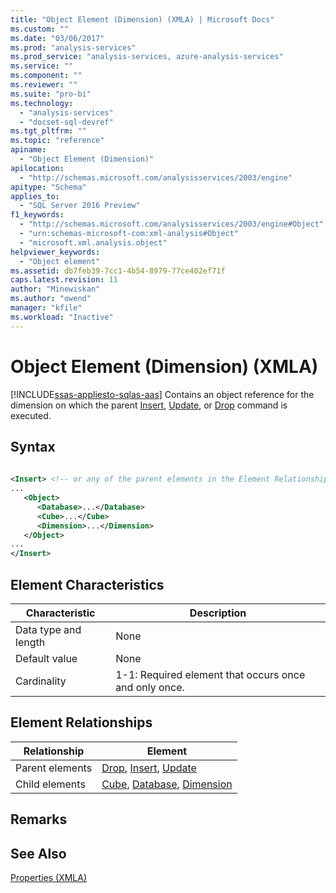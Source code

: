 ```yaml
---
title: "Object Element (Dimension) (XMLA) | Microsoft Docs"
ms.custom: ""
ms.date: "03/06/2017"
ms.prod: "analysis-services"
ms.prod_service: "analysis-services, azure-analysis-services"
ms.service: ""
ms.component: ""
ms.reviewer: ""
ms.suite: "pro-bi"
ms.technology: 
  - "analysis-services"
  - "docset-sql-devref"
ms.tgt_pltfrm: ""
ms.topic: "reference"
apiname: 
  - "Object Element (Dimension)"
apilocation: 
  - "http://schemas.microsoft.com/analysisservices/2003/engine"
apitype: "Schema"
applies_to: 
  - "SQL Server 2016 Preview"
f1_keywords: 
  - "http://schemas.microsoft.com/analysisservices/2003/engine#Object"
  - "urn:schemas-microsoft-com:xml-analysis#Object"
  - "microsoft.xml.analysis.object"
helpviewer_keywords: 
  - "Object element"
ms.assetid: db7feb39-7cc1-4b54-8979-77ce402ef71f
caps.latest.revision: 11
author: "Minewiskan"
ms.author: "owend"
manager: "kfile"
ms.workload: "Inactive"
---
```

# Object Element (Dimension) (XMLA)
[!INCLUDE[ssas-appliesto-sqlas-aas](../../../includes/ssas-appliesto-sqlas-aas.md)]
  Contains an object reference for the dimension on which the parent [Insert](../../../analysis-services/xmla/xml-elements-commands/insert-element-xmla.md), [Update](../../../analysis-services/xmla/xml-elements-commands/update-element-xmla.md), or [Drop](../../../analysis-services/xmla/xml-elements-commands/drop-element-xmla.md) command is executed.  
  
## Syntax  
  
```xml  
  
<Insert> <!-- or any of the parent elements in the Element Relationships table -->  
...  
   <Object>  
      <Database>...</Database>  
      <Cube>...</Cube>  
      <Dimension>...</Dimension>  
   </Object>  
...  
</Insert>  
```  
  
## Element Characteristics  
  
|Characteristic|Description|  
|--------------------|-----------------|  
|Data type and length|None|  
|Default value|None|  
|Cardinality|1-1: Required element that occurs once and only once.|  
  
## Element Relationships  
  
|Relationship|Element|  
|------------------|-------------|  
|Parent elements|[Drop](../../../analysis-services/xmla/xml-elements-commands/drop-element-xmla.md), [Insert](../../../analysis-services/xmla/xml-elements-commands/insert-element-xmla.md), [Update](../../../analysis-services/xmla/xml-elements-commands/update-element-xmla.md)|  
|Child elements|[Cube](../../../analysis-services/xmla/xml-elements-properties/cube-element-xmla.md), [Database](../../../analysis-services/xmla/xml-elements-properties/database-element-xmla.md), [Dimension](../../../analysis-services/xmla/xml-elements-properties/dimension-element-xmla.md)|  
  
## Remarks  
  
## See Also  
 [Properties &#40;XMLA&#41;](../../../analysis-services/xmla/xml-elements-properties/xml-elements-properties.md)  
  
  
